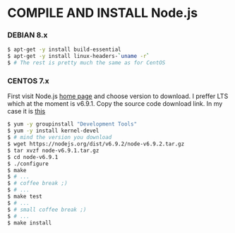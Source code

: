 # COMPILE AND INSTALL Node.js 
### DEBIAN 8.x
```sh
$ apt-get -y install build-essential 
$ apt-get -y install linux-headers-`uname -r`
$ # The rest is pretty much the same as for CentOS
```
### CENTOS 7.x
First visit Node.js [home page] and choose version to download. I preffer LTS which at the moment is v6.9.1. 
Copy the source code download link. In my case it is [this] 
```sh
$ yum -y groupinstall "Development Tools"
$ yum -y install kernel-devel
$ # mind the version you download
$ wget https://nodejs.org/dist/v6.9.2/node-v6.9.2.tar.gz
$ tar xvzf node-v6.9.1.tar.gz
$ cd node-v6.9.1
$ ./configure
$ make
$ # ...
$ # coffee break ;)
$ # ...
$ make test
$ # ...
$ # small coffee break ;)
$ # ...
$ make install
```
[home page]: <https://nodejs.org/en/download/>
[this]: <https://nodejs.org/dist/v6.9.1/node-v6.9.1.tar.gz>
